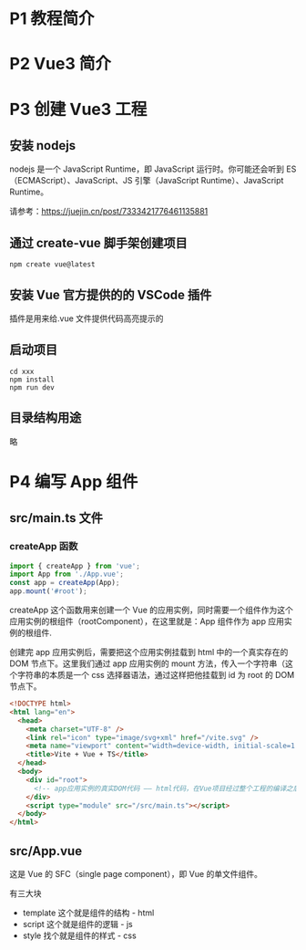 # P1 教程简介

# P2 Vue3 简介

# P3 创建 Vue3 工程

## 安装 nodejs

nodejs 是一个 JavaScript Runtime，即 JavaScript 运行时。你可能还会听到 ES（ECMAScript）、JavaScript、JS 引擎（JavaScript Runtime）、JavaScript Runtime。

请参考：https://juejin.cn/post/7333421776461135881

## 通过 create-vue 脚手架创建项目

```shell
npm create vue@latest
```

## 安装 Vue 官方提供的的 VSCode 插件

插件是用来给.vue 文件提供代码高亮提示的

## 启动项目

```shell
cd xxx
npm install
npm run dev
```

## 目录结构用途

略

# P4 编写 App 组件

## src/main.ts 文件

### createApp 函数

```js
import { createApp } from 'vue';
import App from './App.vue';
const app = createApp(App);
app.mount('#root');
```

createApp 这个函数用来创建一个 Vue 的应用实例，同时需要一个组件作为这个应用实例的根组件（rootComponent），在这里就是：App 组件作为 app 应用实例的根组件.

创建完 app 应用实例后，需要把这个应用实例挂载到 html 中的一个真实存在的 DOM 节点下。这里我们通过 app 应用实例的 mount 方法，传入一个字符串（这个字符串的本质是一个 css 选择器语法，通过这样把他挂载到 id 为 root 的 DOM 节点下。

```html
<!DOCTYPE html>
<html lang="en">
  <head>
    <meta charset="UTF-8" />
    <link rel="icon" type="image/svg+xml" href="/vite.svg" />
    <meta name="viewport" content="width=device-width, initial-scale=1.0" />
    <title>Vite + Vue + TS</title>
  </head>
  <body>
    <div id="root">
      <!-- app应用实例的真实DOM代码 —— html代码，在Vue项目经过整个工程的编译之后，就会被添加到这里面来，可以通过F12进入浏览器的调试查看这些DOM元素-->
    </div>
    <script type="module" src="/src/main.ts"></script>
  </body>
</html>
```

## src/App.vue

这是 Vue 的 SFC（single page component），即 Vue 的单文件组件。

有三大块
- template 这个就是组件的结构 - html
- script 这个就是组件的逻辑 - js
- style 找个就是组件的样式 - css
